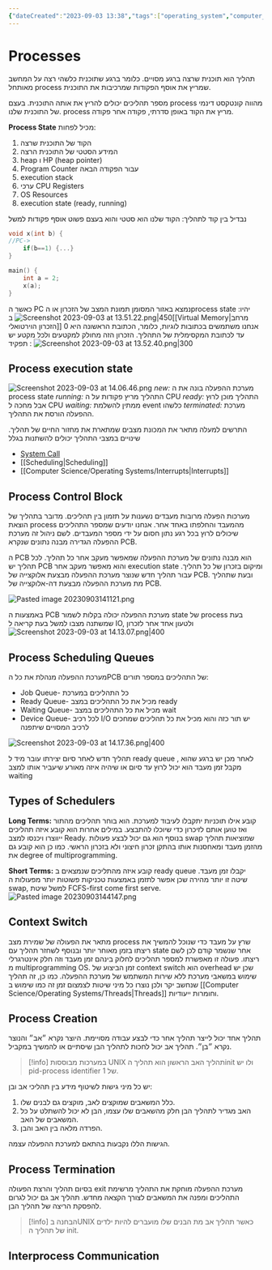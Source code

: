 ```yaml
---
{"dateCreated":"2023-09-03 13:38","tags":["operating_system","computer_science"],"pageDirection":"rtl","dg-publish":true,"permalink":"/computer-science/operating-systems/process-management/","dgPassFrontmatter":true}
---
```



# Processes
תהליך הוא תוכנית שרצה ברגע מסויים. כלומר ברגע שתוכנית כלשהי רצה על המחשב מאותחל process שמריץ את אוסף הפקודות שמרכיבות את התוכנית. 

מספר תהליכים יכולים להריץ את אותה התוכנית. בעצם process מהווה קונטקסט דינמי של התוכנית שלנו.
process מריץ את הקוד באופן סדרתי, פקודה אחר פקודה. 

__Process State__ מכיל לפחות:
1) הקוד של התוכנית שרצה
2) המידע הסטטי של התוכנית הרצה
3) heap ו HP (heap pointer)
4) Program Counter עבור הפקודה הבאה
5) execution stack
6) ערכי CPU Registers
7) OS Resources
8) execution state (ready, running)

נבדיל בין קוד לתהליך: 
הקוד שלנו הוא סטטי והוא בעצם פשוט אוסף פקודות למשל 

```c
void x(int b) {
//PC-> 
	if(b==1) {...}
}

main() {
	int a = 2;
	x(a);
}
```

כאשר  ה PC נמצא באזור המסומן תמונת המצב של הזכרון או הprocess state יהיו: 
![Screenshot 2023-09-03 at 13.51.22.png|450](/img/user/Assets/Screenshot%202023-09-03%20at%2013.51.22.png)
ב[[Virtual Memory\|מרחב הזכרון הוירטואלי]] אנחנו משתמשים בכתובות לוגיות, כלומר, הכתובת הראשונה היא 0 עד לכתובת המקסימלית של התהליך. הזכרון הזה מחולק למקטעים ולכל מקטע יש תפקיד :
![Screenshot 2023-09-03 at 13.52.40.png|300](/img/user/Assets/Screenshot%202023-09-03%20at%2013.52.40.png)

## Process execution state
![Screenshot 2023-09-03 at 14.06.46.png](/img/user/Assets/Screenshot%202023-09-03%20at%2014.06.46.png)
_new:_ מערכת ההפעלה בונה את ה process state
_running:_ התהליך מריץ פקודות על ה CPU 
_ready:_ התהליך מוכן לרוץ אבל מחכה ל CPU
_waiting:_ ממתין להשלמת event כלשהו
_terminated:_  מערכת ההפעלה הורסת את התהליך.

התרשים למעלה מתאר את המכונת מצבים שמתארת את מחזור החיים של תהליך. שינויים במצבי התהליך יכולים להשתנות בגלל 
* [System Call](https://www.knowledgehut.com/blog/web-development/system-calls-in-os)
* [[Scheduling\|Scheduling]]
* [[Computer Science/Operating Systems/Interrupts\|Interrupts]]

## Process Control Block
מערכות הפעלה מרובות מעבדים נשענות על תזמון בין תהליכים. מדובר בתהליך של הוצאת process מהמעבד והחלפתו באחד אחר. 
אנחנו יודעים שמספר התהליכים שיכולים לרוץ בכל רגע נתון חסום על ידי מספר המעבדים. לשם ניהול זה מערכת ההפעלה הגדירה מבנה נתונים שנקרא PCB.

ה PCB הוא מבנה נתונים של מערכת ההפעלה שמאפשר מעקב אחר כל תהליך. לכל תהליך יש PCB והוא מאפשר מעקב אחר execution state ומיקום בזכרון של כל תהליך. עבור תהליך חדש שנוצר מערכת ההפעלה מבצעת אלוקצייה של PCB. ובעת שתהליך מת מערכת ההפעלה מבצעת דה-אלוקצייה של PCB.

![Pasted image 20230903141121.png](/img/user/Assets/Pasted%20image%2020230903141121.png)

באמצעות ה PCB מערכת ההפעלה יכולה בקלות לשמור state של process בעת שמשתנה מצבו למשל בעת קריאה ל IO, ולטעון אחד אחר לזכרון
![Screenshot 2023-09-03 at 14.13.07.png|400](/img/user/Assets/Screenshot%202023-09-03%20at%2014.13.07.png)

## Process Scheduling Queues
מערכת ההפעלה מנהלת את כל הPCB של התהליכים במספר תורים:
* Job Queue- כל התהליכים במערכת
* Ready Queue- מכיל את כל התהליכים במצב ready
* Waiting Queue- מכיל את כל התהליכים במצב wait
* Device Queue- לכל רכיב I/O יש תור כזה והוא מכיל את כל תהליכים שמחכים לרכיב המסויים שיתפנה

![Screenshot 2023-09-03 at 14.17.36.png|400](/img/user/Assets/Screenshot%202023-09-03%20at%2014.17.36.png)

תהליך חדש לאחר סיום יצירתו עובר מיד ל ready queue , לאחר מכן יש ברגע שהוא מקבל זמן מעבד הוא יכול לרוץ עד סיום או שיהיה איזה מאורע שיעביר אותו למצב waiting

## Types of Schedulers
__Long Terms:__  קובע אילו תוכניות יתקבלו לעיבוד למערכת. הוא בוחר תהליכים מהתור ואז טוען אותם לזיכרון כדי שיוכלו להתבצע. במילים אחרות הוא קובע איזה תהליכים ייווצרו ויכנסו למצב Ready. בנוסף הוא גם יכול לבצע פעולות swap שמוציאות תהליך מהזמן מעבד ומאחסנות אותו בהתקן זכרון חיצוני ולא בזכרון הראשי.  כמו כן הוא קובע גם את degree of multiprogramming.

__Short Terms:__  קובע איזה מהתליכים שנמצאים ב ready queue יקבלו זמן מעבד. שיטה זו יותר מהירה שכן אפשר לתזמן באמצעות טכניקות פשוטות יותר מפעולות ה swap, למשל שיטת FCFS-first come first serve.
![Pasted image 20230903144147.png](/img/user/Assets/Pasted%20image%2020230903144147.png)

## Context Switch
מתאר את הפעולה של שמירת מצב process שרץ על מעבד כדי שנוכל להמשיך את ריצתו בזמן מאוחר יותר ובנוסף לשחזר תהליך עם state אחר שנשמר קודם לכן לשם ריצתו. פעולה זו מאפשרת למספר תהליכים לחלוק בינהם זמן מעבד וזה חלק אינטרגרלי מ multiprogramming OS. זמן הביצוע של context switch הוא overhead שכן יש שימוש במשאבי מערכת ללא שירות המשתמש של מערכת ההפעלה. כמו כן, זה תהליך שנחשב יקר ולכן נוצרו כל מיני שיטות לצמצום זמן זה כמו שימוש ב [[Computer Science/Operating Systems/Threads\|Threads]] וחומרות ייעודיות. 

## Process Creation
תהליך אחד יכול לייצר תהליך אחר כדי לבצע עבודה מסויימת. 
היוצר נקרא ״אב״ והנוצר נקרא ״בן״. תהליך אב יכול לחכות לתהליך הבן שיסתיים או להמשיך במקביל.

>[!info]
>במערכות מבוססות UNIX תהליך האב הראשון הוא תהליך הinit ולו יש pid-process identifier של $1$.

יש כל מיני גישות לשיטוף מידע בין תהליכי אב ובן:

1. כלל המשאבים שמוקצים לאב, מוקצים גם לבנים שלו.
2. האב מגדיר לתהליך הבן חלק מהשאבים שלו עצמו, הבן לא יכול להשתלט על כל המשאבים של האב. 
3. הפרדה מלאה בין האב והבן. 

הגישות הללו נקבעות בהתאם למערכת ההפעלה עצמה. 

## Process Termination
בסיום תהליך והרצת הפעולה exit מערכת ההפעלה מוחקת את התהליך מרשימת התהליכים ומפנה את המשאבים לצורך הקצאה מחדש. 
תהליך אב גם יכול לגרום להפסקת הריצה של תהליך הבן. 

>[!info] הבחנה
בUNIX כאשר תהליך אב מת הבנים שלו מועברים להיות ילדים של תהליך ה init. 

## Interprocess Communication
